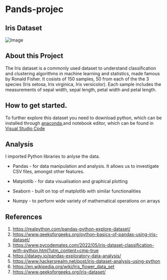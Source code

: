 # Pands-projec

## Iris Dataset

![Image](https://bennycheung.github.io/images/dempster-shafer-theory-for-classification/iris_petal_sepal.jpg)

## About this Project

The Iris dataset is a commonly used dataset to understand classification and clustering algorithms in machine learning and statistics, made famous by Ronald Fisher.
It cosists of 150 samples, 50 from each of the the 3 species (Iris setosa, Iris virginica, Iris versicolor). Each sample includes the measurements of sepal width, sepal length, petal width and petal length.

## How to get started.

To further explore this dataset you need to download python, which can be installed through [anaconda](https://www.anaconda.com/download),and notebook editor, which can be found in [Visual Studio Code](https://code.visualstudio.com/)

## Analysis

 I imported Python libraries to anlyse the data.

- Pandas - for data manipulation and analysis. It allows us to investigate CSV files, amongst other features.

- Matplotlib - for data visualisation and graphical plotting

- Seaborn - built on top of matplotlib with similar functionalities

- Numpy - to perform  wide variety of mathematical operations on arrays


## References

1. https://realpython.com/pandas-python-explore-dataset/
2. https://www.geeksforgeeks.org/python-basics-of-pandas-using-iris-dataset/
3. https://www.pycodemates.com/2022/05/iris-dataset-classification-with-python.html?utm_content=cmp-true
4. https://datagy.io/pandas-exploratory-data-analysis/
5. https://www.hackersrealm.net/post/iris-dataset-analysis-using-python 
6. https://en.wikipedia.org/wiki/Iris_flower_data_set
7. https://www.geeksforgeeks.org/iris-dataset/